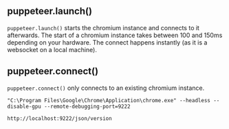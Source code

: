 ## puppeteer.launch()

`puppeteer.launch()` starts the chromium instance and connects to it afterwards. The start of a chromium instance takes between 100 and 150ms depending on your hardware. The connect happens instantly (as it is a websocket on a local machine).

## puppeteer.connect()

`puppeteer.connect()` only connects to an existing chromium instance.

`"C:\Program Files\Google\Chrome\Application\chrome.exe" --headless --disable-gpu --remote-debugging-port=9222`

`http://localhost:9222/json/version`
